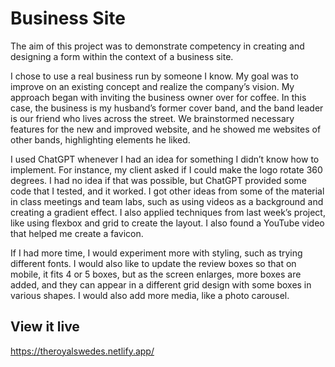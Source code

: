 # Business Site

The aim of this project was to demonstrate competency in creating and designing a form within the context of a business site.

I chose to use a real business run by someone I know. My goal was to improve on an existing concept and realize the company’s vision. My approach began with inviting the business owner over for coffee. In this case, the business is my husband’s former cover band, and the band leader is our friend who lives across the street. We brainstormed necessary features for the new and improved website, and he showed me websites of other bands, highlighting elements he liked.

I used ChatGPT whenever I had an idea for something I didn’t know how to implement. For instance, my client asked if I could make the logo rotate 360 degrees. I had no idea if that was possible, but ChatGPT provided some code that I tested, and it worked. I got other ideas from some of the material in class meetings and team labs, such as using videos as a background and creating a gradient effect. I also applied techniques from last week’s project, like using flexbox and grid to create the layout. I also found a YouTube video that helped me create a favicon. 

If I had more time, I would experiment more with styling, such as trying different fonts. I would also like to update the review boxes so that on mobile, it fits 4 or 5 boxes, but as the screen enlarges, more boxes are added, and they can appear in a different grid design with some boxes in various shapes. I would also add more media, like a photo carousel. 

## View it live

https://theroyalswedes.netlify.app/


